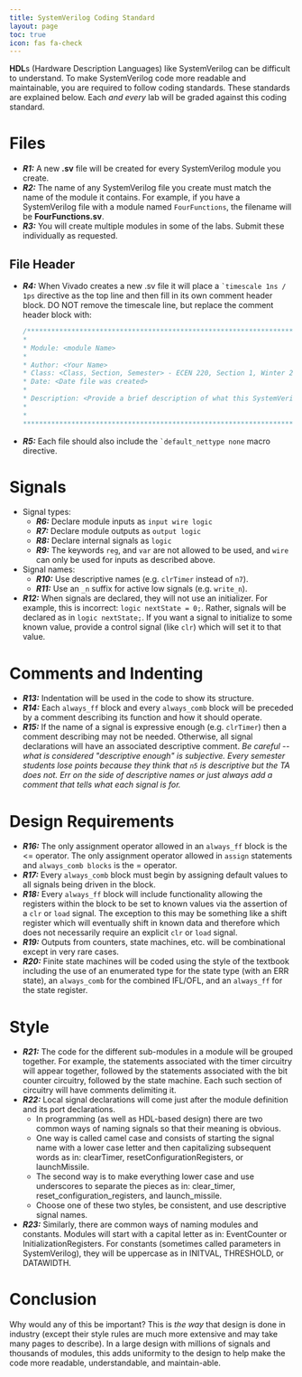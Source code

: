 ```yaml
---
title: SystemVerilog Coding Standard
layout: page
toc: true
icon: fas fa-check
---
```


<!--


A few comments on BYU’s coding guidelines: https://ecen220wiki.groups.et.byu.net/03-coding-standard/
 
I strongly disagree with R5. `default nettype none was one of the worst “enhancements” to Verilog 2001. Once you add this line of code, any other module that you compile after this file will give errors if it did not include wire declarations for every signal and for most inputs. This is a good way to kill backward compatibility with third party modules compiled into your design. R5 is a terrible recommendation, and I would be happy to debate it with BYU profs.
 
R6 – I use either input signame (wire is the default) or input logic signame. I tell engineers, use logic for everything unless you have multiple drivers, then use the wire type. The wire type allows resolution of multiple drivers. I tell engineers that logic is their near-universal RTL data type. Nobody that I know uses input wire logic. Logic is roughly equivalent to std_ulogic while wire is roughly equivalent to std_logic in VHDL.
 
R19 is a bad recommendation. Synthesis typically works best if modules have registered outputs. Combinational outputs use part of the next cycle, which makes it harder to meet timing in the receiving block. I teach 7 different FSM coding styles and 6 of them have registered outputs.
 
R20 I would like to see more fully what BYU recommends for FSM design.
 
R22 – Camel case (correct). Underscores between words is called snake-case. Google “software snake-case”
 
R23 - is not done in industry. We use all lowercase for module names and R2 is absolutely correct (match filename to module name) so that we can automatically pick up referenced module-files while compiling.
 
R23 – we generally use upper case for both macro definitions and parameters. Macros in the code have a leading ` and parameters do not.

-->

**HDL**s (Hardware Description Languages) like SystemVerilog can be difficult to understand. To make SystemVerilog code more readable and maintainable, you are required to follow coding standards. These standards are explained below. Each *and every* lab will be graded against this coding standard.

# Files
* ***R1:*** A new **.sv** file will be created for every SystemVerilog module you create.
* ***R2:*** The name of any SystemVerilog file you create must match the name of the module it contains. For example, if you have a SystemVerilog file with a module named `FourFunctions`, the filename will be **FourFunctions.sv**.
* ***R3:*** You will create multiple modules in some of the labs. Submit these individually as requested.

## File Header
* ***R4:*** When Vivado creates a new .sv file it will place a `` `timescale 1ns / 1ps `` directive as the top line and then fill in its own comment header block. DO NOT remove the timescale line, but replace the comment header block with:

  ```verilog
  /***************************************************************************
  *
  * Module: <module Name>
  *
  * Author: <Your Name>
  * Class: <Class, Section, Semester> - ECEN 220, Section 1, Winter 2020
  * Date: <Date file was created>
  *
  * Description: <Provide a brief description of what this SystemVerilog file does>
  *
  *
  ****************************************************************************/
  ```

* ***R5:*** Each file should also include the `` `default_nettype none `` macro directive.

# Signals
* Signal types:
  - ***R6:*** Declare module inputs as `input wire logic`
  - ***R7:*** Declare module outputs as `output logic`
  - ***R8:*** Declare internal signals as `logic`
  - ***R9:*** The keywords `reg`, and `var` are not allowed to be used, and `wire` can only be used for inputs as described above.
* Signal names:
  - ***R10:*** Use descriptive names (e.g. `clrTimer` instead of `n7`).
  - ***R11:*** Use an `_n` suffix for active low signals (e.g. `write_n`).
* ***R12:*** When signals are declared, they will not use an initializer. For example, this is incorrect: `logic nextState = 0;`. Rather, signals will be declared as in `logic nextState;`. If you want a signal to initialize to some known value, provide a control signal (like `clr`) which will set it to that value.

# Comments and Indenting
* ***R13:*** Indentation will be used in the code to show its structure.
* ***R14:*** Each `always_ff` block and every `always_comb` block will be preceded by a comment describing its function and how it should operate.
* ***R15:*** If the name of a signal is expressive enough (e.g. `clrTimer`) then a comment describing may not be needed. Otherwise, all signal declarations will have an associated descriptive comment. *Be careful -- what is considered "descriptive enough" is subjective. Every semester students lose points because they think that `n5` is descriptive but the TA does not. Err on the side of descriptive names or just always add a comment that tells what each signal is for.*

# Design Requirements
* ***R16:*** The only assignment operator allowed in an `always_ff` block is the \<= operator. The only assignment operator allowed in `assign` statements and `always_comb blocks` is the = operator.
* ***R17:*** Every `always_comb` block must begin by assigning default values to all signals being driven in the block.
* ***R18:*** Every `always_ff` block will include functionality allowing the registers within the block to be set to known values via the assertion of a `clr` or `load` signal. The exception to this may be something like a shift register which will eventually shift in known data and therefore which does not necessarily require an explicit `clr` or `load` signal.
* ***R19:*** Outputs from counters, state machines, etc. will be combinational except in very rare cases.
* ***R20:*** Finite state machines will be coded using the style of the textbook including the use of an enumerated type for the state type (with an ERR state), an `always_comb` for the combined IFL/OFL, and an `always_ff` for the state register.

# Style
* ***R21:*** The code for the different sub-modules in a module will be grouped together. For example, the statements associated with the timer circuitry will appear together, followed by the statements associated with the bit counter circuitry, followed by the state machine. Each such section of circuitry will have comments delimiting it.
* ***R22:*** Local signal declarations will come just after the module definition and its port declarations.
  - In programming (as well as HDL-based design) there are two common ways of naming signals so that their meaning is obvious.
  - One way is called camel case and consists of starting the signal name with a lower case letter and then capitalizing subsequent words as in: clearTimer, resetConfigurationRegisters, or launchMissile.
  - The second way is to make everything lower case and use underscores to separate the pieces as in: clear\_timer, reset\_configuration\_registers, and launch\_missile.
  - Choose one of these two styles, be consistent, and use descriptive signal names.
* ***R23:*** Similarly, there are common ways of naming modules and constants. Modules will start with a capital letter as in: EventCounter or InitializationRegisters. For constants (sometimes called parameters in SystemVerilog), they will be uppercase as in INITVAL, THRESHOLD, or DATAWIDTH.

# Conclusion
Why would any of this be important? This is *the way* that design is done in industry (except their style rules are much more extensive and may take many pages to describe). In a large design with millions of signals and thousands of modules, this adds uniformity to the design to help make the code more readable, understandable, and maintain-able.
